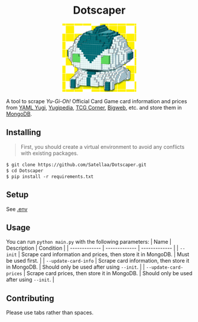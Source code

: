 <h1 align="center">Dotscaper</h1>
<p align="center">
  <img src="/public/dotscaper.png" width="200" height="184"/>
</p>

A tool to scrape _Yu-Gi-Oh!_ Official Card Game card information and prices from [YAML Yugi](https://github.com/DawnbrandBots/yaml-yugi), [Yugipedia](https://yugipedia.com/wiki/Yugipedia), [TCG Corner](https://tcg-corner.com/), [Bigweb](https://www.bigweb.co.jp/ja/products/yugioh), etc. and store them in [MongoDB](https://www.mongodb.com).

## Installing

> First, you should create a virtual environment to avoid any conflicts with existing packages.
```
$ git clone https://github.com/Satellaa/Dotscaper.git
$ cd Dotscaper
$ pip install -r requirements.txt
```

## Setup

See [.env](.env)

## Usage

You can run `python main.py` with the following parameters:
| Name  | Description | Condition |
| ------------- | ------------- | ------------- |
| `--init`  | Scrape card information and prices, then store it in MongoDB.  | Must be used first.              |
| `--update-card-info`  | Scrape card information, then store it in MongoDB.  | Should only be used after using `--init`.               |
| `--update-card-prices`  | Scrape card prices, then store it in MongoDB.  | Should only be used after using `--init`.               |

## Contributing

Please use tabs rather than spaces.